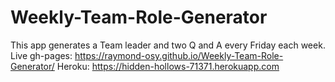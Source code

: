 # Weekly-Team-Role-Generator
This app generates a Team leader and two Q and A every Friday each week. 
Live gh-pages: https://raymond-osy.github.io/Weekly-Team-Role-Generator/
Heroku: https://hidden-hollows-71371.herokuapp.com
